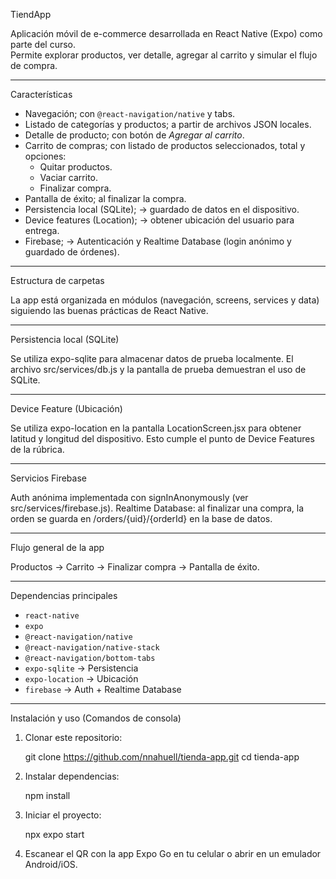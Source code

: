 TiendApp

Aplicación móvil de e-commerce desarrollada en React Native (Expo) como parte del curso.  
Permite explorar productos, ver detalle, agregar al carrito y simular el flujo de compra.

---

Características

- Navegación; con `@react-navigation/native` y tabs.
- Listado de categorías y productos; a partir de archivos JSON locales.
- Detalle de producto; con botón de *Agregar al carrito*.
- Carrito de compras; con listado de productos seleccionados, total y opciones:
  - Quitar productos.
  - Vaciar carrito.
  - Finalizar compra.
- Pantalla de éxito; al finalizar la compra.
- Persistencia local (SQLite); → guardado de datos en el dispositivo.
- Device features (Location); → obtener ubicación del usuario para entrega.
- Firebase; → Autenticación y Realtime Database (login anónimo y guardado de órdenes).

---

Estructura de carpetas

La app está organizada en módulos (navegación, screens, services y data) siguiendo las buenas prácticas de React Native.

---

Persistencia local (SQLite)

Se utiliza expo-sqlite para almacenar datos de prueba localmente.
El archivo src/services/db.js y la pantalla de prueba demuestran el uso de SQLite.

---

Device Feature (Ubicación)

Se utiliza expo-location en la pantalla LocationScreen.jsx para obtener latitud y longitud del dispositivo.
Esto cumple el punto de Device Features de la rúbrica.

---

Servicios Firebase

Auth anónima implementada con signInAnonymously (ver src/services/firebase.js).
Realtime Database: al finalizar una compra, la orden se guarda en /orders/{uid}/{orderId} en la base de datos.

---

Flujo general de la app

Productos → Carrito → Finalizar compra → Pantalla de éxito.


---

Dependencias principales

- `react-native`
- `expo`
- `@react-navigation/native`
- `@react-navigation/native-stack`
- `@react-navigation/bottom-tabs`
- `expo-sqlite` → Persistencia
- `expo-location` → Ubicación
- `firebase` → Auth + Realtime Database

---

Instalación y uso
(Comandos de consola)

1. Clonar este repositorio:
     
   git clone https://github.com/nnahuell/tienda-app.git
   cd tienda-app

2. Instalar dependencias:

    npm install

3. Iniciar el proyecto:

    npx expo start

4. Escanear el QR con la app Expo Go en tu celular o abrir en un emulador Android/iOS.